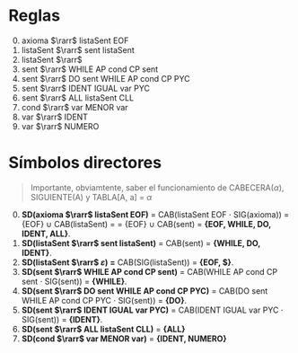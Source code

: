 # Reglas

0. axioma      $\rarr$ listaSent EOF
1. listaSent    $\rarr$ sent listaSent
2. listaSent    $\rarr$ 
3. sent           $\rarr$ WHILE AP cond CP sent
4. sent           $\rarr$ DO sent WHILE AP cond CP PYC
5. sent           $\rarr$ IDENT IGUAL var PYC
6. sent           $\rarr$ ALL listaSent CLL
7. cond          $\rarr$ var MENOR var
8. var             $\rarr$ IDENT
9. var             $\rarr$ NUMERO



# Símbolos directores

> Importante, obviamtente, saber el funcionamiento de CABECERA($\alpha$), SIGUIENTE(A) y TABLA[A, a] = $\alpha$

0. **SD(axioma $\rarr$ listaSent EOF)** = CAB(listaSent EOF $\cdot$ SIG(axioma)) = {EOF} $\cup$ CAB(listaSent) =
    = {EOF} $\cup$ CAB(sent) 
    = **{EOF, WHILE, DO, IDENT, ALL}**.
1. **SD(listaSent $\rarr$ sent listaSent)** = CAB(sent)
   = **{WHILE, DO, IDENT}**.
2. **SD(listaSent $\rarr$ $\varepsilon$) =** CAB(SIG(listaSent))
   = **{EOF, $}**.
3. **SD(sent $\rarr$ WHILE AP cond CP sent)** = CAB(WHILE AP cond CP sent $\cdot$ SIG(sent))
   = **{WHILE}**.
4. **SD(sent $\rarr$ DO sent WHILE AP cond CP PYC)** = CAB(DO sent WHILE AP cond CP PYC $\cdot$ SIG(sent))
   = **{DO}**.
5. **SD(sent $\rarr$ IDENT IGUAL var PYC)** = CAB(IDENT IGUAL var PYC $\cdot$ SIG(sent))
   = **{IDENT}**.
6. **SD(sent $\rarr$ ALL listaSent CLL)**
   = **{ALL}**
7. **SD(cond $\rarr$ var MENOR var)**
   = **{IDENT, NUMERO}**

